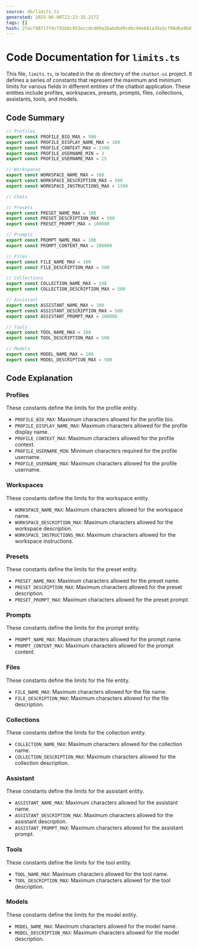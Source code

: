 ```yaml
---
source: db/limits.ts
generated: 2025-06-08T22:23:35.217Z
tags: []
hash: 2facf98717f4cf91b0c953eccdcd09a2babdbd9cdbc94eb81a35a5cf98d6a9bd
---
```


# Code Documentation for `limits.ts`

This file, `limits.ts`, is located in the `db` directory of the `chatbot-ui` project. It defines a series of constants that represent the maximum and minimum limits for various fields in different entities of the chatbot application. These entities include profiles, workspaces, presets, prompts, files, collections, assistants, tools, and models.

## Code Summary

```ts
// Profiles
export const PROFILE_BIO_MAX = 500
export const PROFILE_DISPLAY_NAME_MAX = 100
export const PROFILE_CONTEXT_MAX = 1500
export const PROFILE_USERNAME_MIN = 3
export const PROFILE_USERNAME_MAX = 25

// Workspaces
export const WORKSPACE_NAME_MAX = 100
export const WORKSPACE_DESCRIPTION_MAX = 500
export const WORKSPACE_INSTRUCTIONS_MAX = 1500

// Chats

// Presets
export const PRESET_NAME_MAX = 100
export const PRESET_DESCRIPTION_MAX = 500
export const PRESET_PROMPT_MAX = 100000

// Prompts
export const PROMPT_NAME_MAX = 100
export const PROMPT_CONTENT_MAX = 100000

// Files
export const FILE_NAME_MAX = 100
export const FILE_DESCRIPTION_MAX = 500

// Collections
export const COLLECTION_NAME_MAX = 100
export const COLLECTION_DESCRIPTION_MAX = 500

// Assistant
export const ASSISTANT_NAME_MAX = 100
export const ASSISTANT_DESCRIPTION_MAX = 500
export const ASSISTANT_PROMPT_MAX = 100000

// Tools
export const TOOL_NAME_MAX = 100
export const TOOL_DESCRIPTION_MAX = 500

// Models
export const MODEL_NAME_MAX = 100
export const MODEL_DESCRIPTION_MAX = 500

```

## Code Explanation

### Profiles

These constants define the limits for the profile entity.

- `PROFILE_BIO_MAX`: Maximum characters allowed for the profile bio.
- `PROFILE_DISPLAY_NAME_MAX`: Maximum characters allowed for the profile display name.
- `PROFILE_CONTEXT_MAX`: Maximum characters allowed for the profile context.
- `PROFILE_USERNAME_MIN`: Minimum characters required for the profile username.
- `PROFILE_USERNAME_MAX`: Maximum characters allowed for the profile username.

### Workspaces

These constants define the limits for the workspace entity.

- `WORKSPACE_NAME_MAX`: Maximum characters allowed for the workspace name.
- `WORKSPACE_DESCRIPTION_MAX`: Maximum characters allowed for the workspace description.
- `WORKSPACE_INSTRUCTIONS_MAX`: Maximum characters allowed for the workspace instructions.

### Presets

These constants define the limits for the preset entity.

- `PRESET_NAME_MAX`: Maximum characters allowed for the preset name.
- `PRESET_DESCRIPTION_MAX`: Maximum characters allowed for the preset description.
- `PRESET_PROMPT_MAX`: Maximum characters allowed for the preset prompt.

### Prompts

These constants define the limits for the prompt entity.

- `PROMPT_NAME_MAX`: Maximum characters allowed for the prompt name.
- `PROMPT_CONTENT_MAX`: Maximum characters allowed for the prompt content.

### Files

These constants define the limits for the file entity.

- `FILE_NAME_MAX`: Maximum characters allowed for the file name.
- `FILE_DESCRIPTION_MAX`: Maximum characters allowed for the file description.

### Collections

These constants define the limits for the collection entity.

- `COLLECTION_NAME_MAX`: Maximum characters allowed for the collection name.
- `COLLECTION_DESCRIPTION_MAX`: Maximum characters allowed for the collection description.

### Assistant

These constants define the limits for the assistant entity.

- `ASSISTANT_NAME_MAX`: Maximum characters allowed for the assistant name.
- `ASSISTANT_DESCRIPTION_MAX`: Maximum characters allowed for the assistant description.
- `ASSISTANT_PROMPT_MAX`: Maximum characters allowed for the assistant prompt.

### Tools

These constants define the limits for the tool entity.

- `TOOL_NAME_MAX`: Maximum characters allowed for the tool name.
- `TOOL_DESCRIPTION_MAX`: Maximum characters allowed for the tool description.

### Models

These constants define the limits for the model entity.

- `MODEL_NAME_MAX`: Maximum characters allowed for the model name.
- `MODEL_DESCRIPTION_MAX`: Maximum characters allowed for the model description.